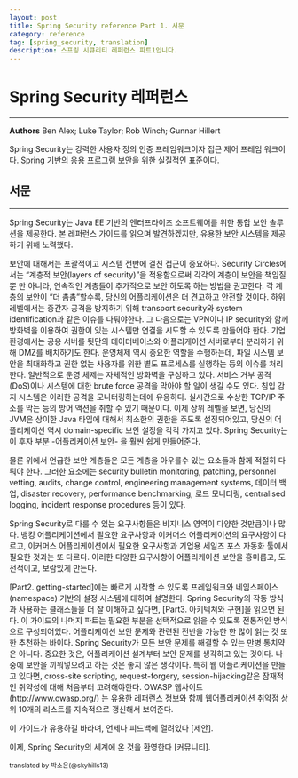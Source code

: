 ```yaml
---
layout: post
title: Spring Security reference Part 1. 서문
category: reference
tag: [spring_security, translation]
description: 스프링 시큐리티 레퍼런스 파트1입니다.
---
```


# Spring Security 레퍼런스
----------------------
<strong>Authors</strong>
Ben Alex; Luke Taylor; Rob Winch; Gunnar Hillert


Spring Security는 강력한 사용자 정의 인증 프레임워크이자 접근 제어 프레임 워크이다. Spring 기반의 응용 프로그램 보안을 위한 실질적인 표준이다. 


## 서문
-------

Spring Security는 Java EE 기반의 엔터프라이즈 소프트웨어를 위한 통합 보안 솔루션을 제공한다. 본 레퍼런스 가이드를 읽으며 발견하겠지만, 유용한 보안 시스템을 제공하기 위해 노력했다.

보안에 대해서는 포괄적이고 시스템 전반에 걸친 접근이 중요하다. Security Circles에서는 “계층적 보안(layers of security)”을 적용함으로써 각각의 계층이 보안을 책임질 뿐 만 아니라, 연속적인 계층들이 추가적으로 보안 하도록 하는 방법을 권고한다. 각 계층의 보안이 “더 촘촘”할수록, 당신의 어플리케이션은 더 견고하고 안전할 것이다. 하위 레벨에서는 중간자 공격을 방지하기 위해 transport security와 system identification과 같은 이슈를 다뤄야한다. 그 다음으로는 VPN이나 IP security와 함께 방화벽을 이용하여 권한이 있는 시스템만 연결을 시도할 수 있도록 만들어야 한다. 기업 환경에서는 공용 서버를 뒷단의 데이터베이스와 어플리케이션 서버로부터 분리하기 위해 DMZ를 배치하기도 한다. 운영체제 역시 중요한 역할을 수행하는데, 파일 시스템 보안을 최대화하고 권한 없는 사용자를 위한 별도 프로세스를 실행하는 등의 이슈를 처리한다. 일반적으로 운영 체제는 자체적인 방화벽을 구성하고 있다. 서비스 거부 공격(DoS)이나 시스템에 대한 brute force 공격을 막아야 할 일이 생길 수도 있다. 침입 감지 시스템은 이러한 공격을 모니터링하는데에 유용하다. 실시간으로 수상한 TCP/IP 주소를 막는 등의 방어 액션을 취할 수 있기 때문이다. 이제 상위 레벨을 보면, 당신의 JVM은 상이한 Java 타입에 대해서 최소한의 권한을 주도록 설정되어있고, 당신의 어플리케이션 역시 domain-specific 보안 설정을 각각 가지고 있다. Spring Security는 이 후자 부분 -어플리케이션 보안- 을 훨씬 쉽게 만들어준다. 

물론 위에서 언급한 보안 계층들은 모든 계층을 아우를수 있는 요소들과 함께 적절히 다뤄야 한다. 그러한 요소에는 security bulletin monitoring, patching, personnel vetting, audits, change control, engineering management systems, 데이터 백업, disaster recovery, performance benchmarking, 로드 모니터링, centralised logging, incident response procedures 등이 있다.

Spring Security로 다룰 수 있는 요구사항들은 비지니스 영역이 다양한 것만큼이나 많다. 뱅킹 어플리케이션에서 필요한 요구사항과 이커머스 어플리케이션의 요구사항이 다르고, 이커머스 어플리케이션에서 필요한 요구사항과 기업용 세일즈 포스 자동화 툴에서 필요한 것과는 또 다르다. 이러한 다양한 요구사항이 어플리케이션 보안을 흥미롭고, 도전적이고, 보람있게 만든다. 

[Part2. getting-started]에는 빠르게 시작할 수 있도록 프레임워크와 네임스페이스(namespace) 기반의 설정 시스템에 대하여 설명한다. Spring Security의 작동 방식과 사용하는 클래스들을  더 잘 이해하고 싶다면, [Part3. 아키텍쳐와 구현]을 읽으면 된다. 이 가이드의 나머지 파트는 필요한 부분을 선택적으로 읽을 수 있도록 전통적인 방식으로 구성되어있다. 어플리케이션 보안 문제와 관련된 전반을 가능한 한 많이 읽는 것 또한 추천하는 바이다. Spring Security가 모든 보안 문제를 해결할 수 있는 만병 통치약은 아니다. 중요한 것은, 어플리케이션 설계부터 보안 문제를 생각하고 있는 것이다. 나중에 보안을 끼워넣으려고 하는 것은 좋지 않은 생각이다. 특히 웹 어플리케이션을 만들고 있다면, cross-site scripting, request-forgery, session-hijacking같은 잠재적인 취약성에 대해 처음부터 고려해야한다. OWASP 웹사이트(http://www.owasp.org/) 는 유용한 레퍼런스 정보와 함께 웹어플리케이션 취약점 상위 10개의 리스트를 지속적으로 갱신해서 보여준다.

이 가이드가 유용하길 바라며, 언제나 피드백에 열려있다 [제안].

이제, Spring Security의 세계에 온 것을 환영한다 [커뮤니티].


<sub> translated by 박소은(@skyhills13) </sub>